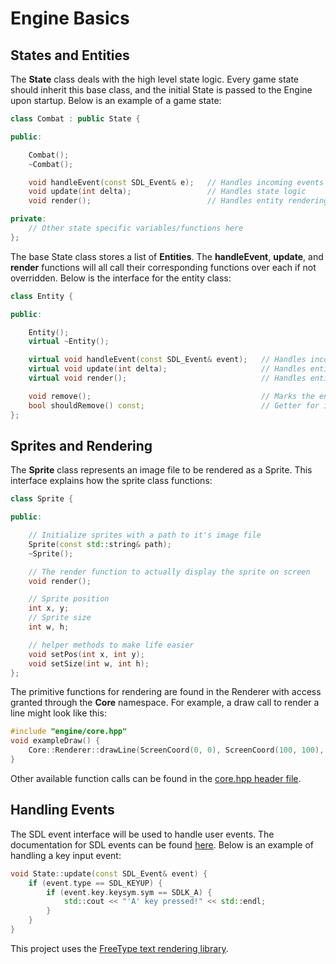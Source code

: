 # Engine Basics

## States and Entities

The **State** class deals with the high level state logic. Every game state should inherit this base class, and the initial State is passed to the Engine upon startup. Below is an example of a game state:

```c++
class Combat : public State {

public:

    Combat();
    ~Combat();

    void handleEvent(const SDL_Event& e);   // Handles incoming events
    void update(int delta);                 // Handles state logic
    void render();                          // Handles entity rendering

private:
    // Other state specific variables/functions here
};
```

The base State class stores a list of **Entities**. The **handleEvent**, **update**, and **render** functions will all call their corresponding functions over each if not overridden. Below is the interface for the entity class:

```c++
class Entity {

public:

    Entity();
    virtual ~Entity();

    virtual void handleEvent(const SDL_Event& event);   // Handles incoming events
    virtual void update(int delta);                     // Handles entity logic
    virtual void render();                              // Handles entity rendering

    void remove();                                      // Marks the entity for removing
    bool shouldRemove() const;                          // Getter for if the entity is removed
};
```

## Sprites and Rendering

The **Sprite** class represents an image file to be rendered as a Sprite. This interface  explains how the sprite class functions:

```c++
class Sprite {

public:

    // Initialize sprites with a path to it's image file
    Sprite(const std::string& path);
    ~Sprite();

    // The render function to actually display the sprite on screen
    void render();

    // Sprite position
    int x, y;
    // Sprite size
    int w, h;

    // helper methods to make life easier
    void setPos(int x, int y);
    void setSize(int w, int h);
};
```

The primitive functions for rendering are found in the Renderer with access granted through the **Core** namespace. For example, a draw call to render a line might look like this:

```c++
#include "engine/core.hpp"
void exampleDraw() {
    Core::Renderer::drawLine(ScreenCoord(0, 0), ScreenCoord(100, 100), Colour(1.f, 0.f, 0.f));
}
```

Other available function calls can be found in the [core.hpp header file](https://github.com/ianw3214/WyvernsNest/blob/master/src/engine/core.hpp).

## Handling Events

The SDL event interface will be used to handle user events. The documentation for SDL events can be found [here](https://wiki.libsdl.org/SDL_Event). Below is an example of handling a key input event:

```c++
void State::update(const SDL_Event& event) {
    if (event.type == SDL_KEYUP) {
        if (event.key.keysym.sym == SDLK_A) {
            std::cout << "'A' key pressed!" << std::endl;
        }
    }
}
```


This project uses the [FreeType text rendering library](https://www.freetype.org/).
